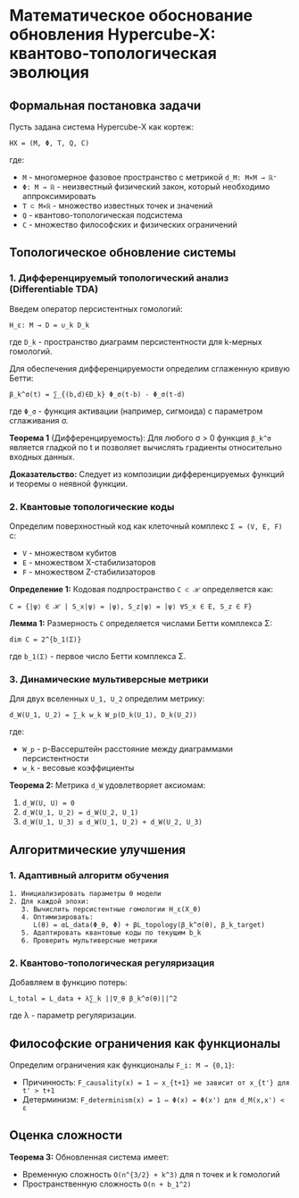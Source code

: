 # Математическое обоснование обновления Hypercube-X: квантово-топологическая эволюция

## Формальная постановка задачи

Пусть задана система Hypercube-X как кортеж:
```
HX = (M, Φ, T, Q, C)
```
где:
- `M` - многомерное фазовое пространство с метрикой `d_M: M×M → ℝ⁺`
- `Φ: M → ℝ` - неизвестный физический закон, который необходимо аппроксимировать
- `T ⊂ M×ℝ` - множество известных точек и значений
- `Q` - квантово-топологическая подсистема
- `C` - множество философских и физических ограничений

## Топологическое обновление системы

### 1. Дифференцируемый топологический анализ (Differentiable TDA)

Введем оператор персистентных гомологий:
```
H_ε: M → D = ∪_k D_k
```
где `D_k` - пространство диаграмм персистентности для k-мерных гомологий.

Для обеспечения дифференцируемости определим сглаженную кривую Бетти:
```
β_k^σ(t) = ∑_{(b,d)∈D_k} Φ_σ(t-b) - Φ_σ(t-d)
```
где `Φ_σ` - функция активации (например, сигмоида) с параметром сглаживания σ.

**Теорема 1** (Дифференцируемость): Для любого σ > 0 функция `β_k^σ` является гладкой по t и позволяет вычислять градиенты относительно входных данных.

**Доказательство:** Следует из композиции дифференцируемых функций и теоремы о неявной функции.

### 2. Квантовые топологические коды

Определим поверхностный код как клеточный комплекс `Σ = (V, E, F)` с:
- `V` - множеством кубитов
- `E` - множеством X-стабилизаторов
- `F` - множеством Z-стабилизаторов

**Определение 1:** Кодовая подпространство `C ⊂ ℋ` определяется как:
```
C = {|ψ⟩ ∈ ℋ | S_x|ψ⟩ = |ψ⟩, S_z|ψ⟩ = |ψ⟩ ∀S_x ∈ E, S_z ∈ F}
```

**Лемма 1:** Размерность `C` определяется числами Бетти комплекса Σ:
```
dim C = 2^{b_1(Σ)}
```
где `b_1(Σ)` - первое число Бетти комплекса Σ.

### 3. Динамические мультиверсные метрики

Для двух вселенных `U_1, U_2` определим метрику:
```
d_W(U_1, U_2) = ∑_k w_k W_p(D_k(U_1), D_k(U_2))
```
где:
- `W_p` - p-Вассерштейн расстояние между диаграммами персистентности
- `w_k` - весовые коэффициенты

**Теорема 2:** Метрика `d_W` удовлетворяет аксиомам:
1. `d_W(U, U) = 0`
2. `d_W(U_1, U_2) = d_W(U_2, U_1)`
3. `d_W(U_1, U_3) ≤ d_W(U_1, U_2) + d_W(U_2, U_3)`

## Алгоритмические улучшения

### 1. Адаптивный алгоритм обучения

```
1. Инициализировать параметры θ модели
2. Для каждой эпохи:
   3. Вычислить персистентные гомологии H_ε(X_θ)
   4. Оптимизировать:
      L(θ) = αL_data(Φ_θ, Φ) + βL_topology(β_k^σ(θ), β_k_target)
   5. Адаптировать квантовые коды по текущим b_k
   6. Проверить мультиверсные метрики
```

### 2. Квантово-топологическая регуляризация

Добавляем в функцию потерь:
```
L_total = L_data + λ∑_k ||∇_θ β_k^σ(θ)||^2
```
где λ - параметр регуляризации.

## Философские ограничения как функционалы

Определим ограничения как функционалы `F_i: M → {0,1}`:
- Причинность: `F_causality(x) = 1 ⇔ x_{t+1} не зависит от x_{t'} для t' > t+1`
- Детерминизм: `F_determinism(x) = 1 ⇔ Φ(x) = Φ(x') для d_M(x,x') < ε`

## Оценка сложности

**Теорема 3:** Обновленная система имеет:
- Временную сложность `O(n^{3/2} + k^3)` для n точек и k гомологий
- Пространственную сложность `O(n + b_1^2)` 
